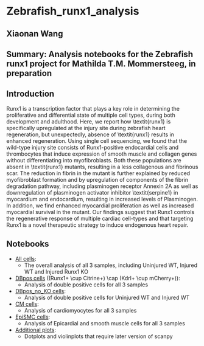 # Zebrafish_runx1_analysis

## Xiaonan Wang
## Summary: Analysis notebooks for the Zebrafish runx1 project for Mathilda T.M. Mommersteeg, in preparation

## Introduction
Runx1 is a transcription factor that plays a key role in determining the proliferative and differential state of multiple cell types, during both development and adulthood. Here, we report how \textit{runx1} is specifically upregulated at the injury site during zebrafish heart regeneration, but unexpectedly, absence of \textit{runx1} results in enhanced regeneration. Using single cell sequencing, we found that the wild-type injury site consists of Runx1-positive endocardial cells and thrombocytes that induce expression of smooth muscle and collagen genes without differentiating into myofibroblasts. Both these populations are absent in \textit{runx1} mutants, resulting in a less collagenous and fibrinous scar. The reduction in fibrin in the mutant is further explained by reduced myofibroblast formation and by upregulation of components of the fibrin degradation pathway, including plasminogen receptor Annexin 2A as well as downregulation of plasminogen activator inhibitor \textit{serpine1} in myocardium and endocardium, resulting in increased levels of Plasminogen. In addition, we find enhanced myocardial proliferation as well as increased myocardial survival in the mutant. Our findings suggest that Runx1 controls the regenerative response of multiple cardiac cell-types and that targeting Runx1 is a novel therapeutic strategy to induce endogenous heart repair.  

## Notebooks
- [All cells](/notebooks/Zebrafish_allcells_analysis.ipynb): 
    * The overall analysis of all 3 samples, including Uninjured WT, Injured WT and Injured Runx1 KO
- [DBpos cells](https://nbviewer.jupyter.org/github/SharonWang/Zebrafish_runx1_analysis/notebooks/Zebrafish_DBpos_analysis.ipynb) ((Runx1+ \cup Citrine+) \cap (Kdrl+ \cup mCherry+)): 
    * Analysis of double positive cells for all 3 samples
- [DBpos_no_KO cells](https://nbviewer.jupyter.org/github/SharonWang/Zebrafish_runx1_analysis/notebooks/Zebrafish_DBpos_noKO_analysis.ipynb): 
    * Analysis of double positive cells for Uninjured WT and Injured WT
- [CM cells](https://nbviewer.jupyter.org/github/SharonWang/Zebrafish_runx1_analysis/notebooks/Zebrafish_CM_analysis.ipynb):
    * Analysis of cardiomyocytes for all 3 samples 
- [EpiSMC cells](https://nbviewer.jupyter.org/github/SharonWang/Zebrafish_runx1_analysis/notebooks/Zebrafish_EpiSMC_analysis.ipynb):
    * Analysis of Epicardial and smooth muscle cells for all 3 samples
- [Additional plots](https://nbviewer.jupyter.org/github/SharonWang/Zebrafish_runx1_analysis/notebooks/Zebrafish_Additional_Plots.ipynb):
    * Dotplots and violinplots that require later version of scanpy
